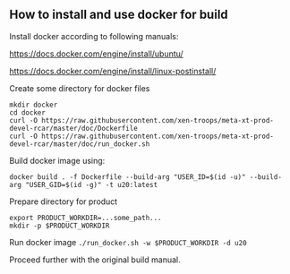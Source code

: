 ## How to install and use docker for build

Install docker according to following manuals:

https://docs.docker.com/engine/install/ubuntu/

https://docs.docker.com/engine/install/linux-postinstall/


Create some directory for docker files

```
mkdir docker
cd docker
curl -O https://raw.githubusercontent.com/xen-troops/meta-xt-prod-devel-rcar/master/doc/Dockerfile
curl -O https://raw.githubusercontent.com/xen-troops/meta-xt-prod-devel-rcar/master/doc/run_docker.sh
```


Build docker image using:

`docker build . -f Dockerfile --build-arg "USER_ID=$(id -u)" --build-arg "USER_GID=$(id -g)" -t u20:latest`


Prepare directory for product

```
export PRODUCT_WORKDIR=...some_path...
mkdir -p $PRODUCT_WORKDIR
```


Run docker image
`./run_docker.sh -w $PRODUCT_WORKDIR -d u20`

Proceed further with the original build manual.
